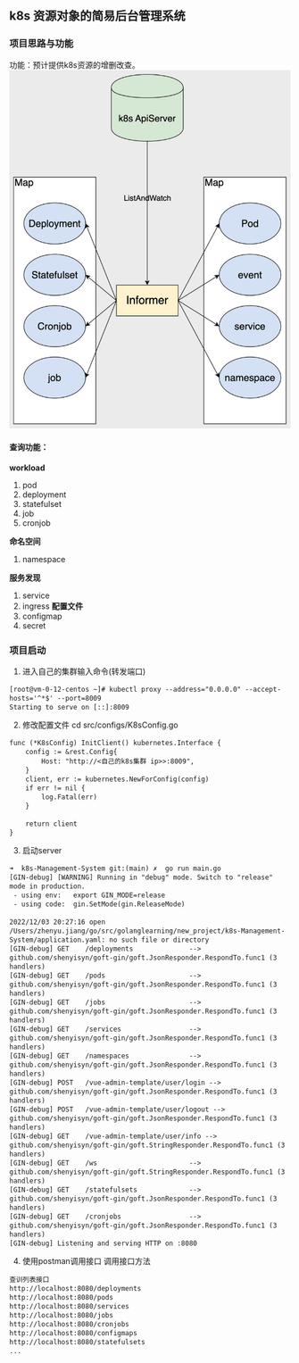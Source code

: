 ## k8s 资源对象的简易后台管理系统
### 项目思路与功能
功能：预计提供k8s资源的增删改查。
![](https://github.com/googs1025/k8s-sample-management-system/blob/main/images/%E6%B5%81%E7%A8%8B%E5%9B%BE.jpg?raw=true)
#### 查询功能：
**workload**
1. pod
2. deployment
3. statefulset
4. job
5. cronjob

**命名空间**
1. namespace

**服务发现**
1. service
2. ingress
**配置文件**
1. configmap
2. secret
### 项目启动
1. 进入自己的集群输入命令(转发端口)
```bigquery
[root@vm-0-12-centos ~]# kubectl proxy --address="0.0.0.0" --accept-hosts='^*$' --port=8009
Starting to serve on [::]:8009
```

2. 修改配置文件
cd src/configs/K8sConfig.go
```bigquery
func (*K8sConfig) InitClient() kubernetes.Interface {
	config := &rest.Config{
		Host: "http://<自己的k8s集群 ip>>:8009",
	}
	client, err := kubernetes.NewForConfig(config)
	if err != nil {
		log.Fatal(err)
	}
	
	return client
}
```

3. 启动server
```bigquery
➜  k8s-Management-System git:(main) ✗  go run main.go
[GIN-debug] [WARNING] Running in "debug" mode. Switch to "release" mode in production.
 - using env:   export GIN_MODE=release
 - using code:  gin.SetMode(gin.ReleaseMode)

2022/12/03 20:27:16 open /Users/zhenyu.jiang/go/src/golanglearning/new_project/k8s-Management-System/application.yaml: no such file or directory
[GIN-debug] GET    /deployments              --> github.com/shenyisyn/goft-gin/goft.JsonResponder.RespondTo.func1 (3 handlers)
[GIN-debug] GET    /pods                     --> github.com/shenyisyn/goft-gin/goft.JsonResponder.RespondTo.func1 (3 handlers)
[GIN-debug] GET    /jobs                     --> github.com/shenyisyn/goft-gin/goft.JsonResponder.RespondTo.func1 (3 handlers)
[GIN-debug] GET    /services                 --> github.com/shenyisyn/goft-gin/goft.JsonResponder.RespondTo.func1 (3 handlers)
[GIN-debug] GET    /namespaces               --> github.com/shenyisyn/goft-gin/goft.JsonResponder.RespondTo.func1 (3 handlers)
[GIN-debug] POST   /vue-admin-template/user/login --> github.com/shenyisyn/goft-gin/goft.JsonResponder.RespondTo.func1 (3 handlers)
[GIN-debug] POST   /vue-admin-template/user/logout --> github.com/shenyisyn/goft-gin/goft.JsonResponder.RespondTo.func1 (3 handlers)
[GIN-debug] GET    /vue-admin-template/user/info --> github.com/shenyisyn/goft-gin/goft.StringResponder.RespondTo.func1 (3 handlers)
[GIN-debug] GET    /ws                       --> github.com/shenyisyn/goft-gin/goft.StringResponder.RespondTo.func1 (3 handlers)
[GIN-debug] GET    /statefulsets             --> github.com/shenyisyn/goft-gin/goft.JsonResponder.RespondTo.func1 (3 handlers)
[GIN-debug] GET    /cronjobs                 --> github.com/shenyisyn/goft-gin/goft.JsonResponder.RespondTo.func1 (3 handlers)
[GIN-debug] Listening and serving HTTP on :8080

```
4. 使用postman调用接口
调用接口方法
```
查训列表接口
http://localhost:8080/deployments
http://localhost:8080/pods
http://localhost:8080/services
http://localhost:8080/jobs
http://localhost:8080/cronjobs
http://localhost:8080/configmaps
http://localhost:8080/statefulsets
...

```
